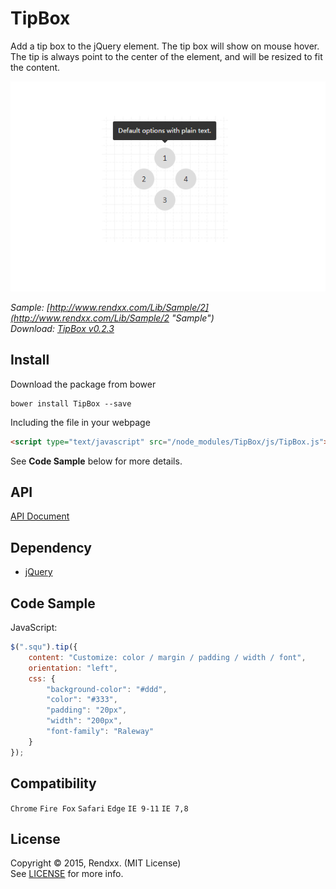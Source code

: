 # TipBox
Add a tip box to the jQuery element. The tip box will show on mouse hover.  
The tip is always point to the center of the element, and will be resized to fit the content.    

![preview](https://raw.githubusercontent.com/Rendxx/TipBox/master/preview.png "Preview")

*Sample: [http://www.rendxx.com/Lib/Sample/2](http://www.rendxx.com/Lib/Sample/2 "Sample")*  
*Download: [TipBox v0.2.3](https://github.com/Rendxx/TipBox/releases/tag/0.2.3 "Download")*

## Install
Download the package from bower
```
bower install TipBox --save
```

Including the file in your webpage
```HTML
<script type="text/javascript" src="/node_modules/TipBox/js/TipBox.js"></script>
```

See **Code Sample** below for more details.

## API
[API Document](https://github.com/Rendxx/TipBox/blob/master/API%20Document.md)

## Dependency
- [jQuery][]

## Code Sample
JavaScript:

```javascript
$(".squ").tip({
    content: "Customize: color / margin / padding / width / font",
    orientation: "left",
    css: {
        "background-color": "#ddd",
        "color": "#333",
        "padding": "20px",
        "width": "200px",
        "font-family": "Raleway"
    }
});
```

## Compatibility
```Chrome``` ```Fire Fox``` ```Safari``` ```Edge``` ```IE 9-11``` ```IE 7,8```

## License
Copyright &copy; 2015, Rendxx. (MIT License)  
See [LICENSE][] for more info.

[jQuery]: https://jquery.com/ "jQuery Home Page"
[LICENSE]: https://github.com/Rendxx/TipBox/blob/master/LICENSE